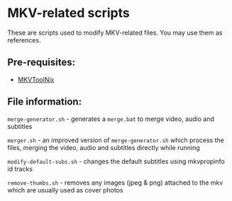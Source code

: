 # MKV-related scripts

These are scripts used to modify MKV-related files. You may use them as references.

## Pre-requisites:
- [MKVToolNix](https://mkvtoolnix.download/source.html#download)

## File information:
`merge-generator.sh` - generates a `merge.bat` to merge video, audio and subtitles

`merger.sh` - an improved version of `merge-generator.sh` which process the files, merging the video, audio and subtitles directly while running

`modify-default-subs.sh` - changes the default subtitles using mkvpropinfo id tracks

`remove-thumbs.sh` - removes any images (jpeg & png) attached to the mkv which are usually used as cover photos